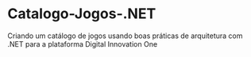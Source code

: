 # Catalogo-Jogos-.NET
 Criando um catálogo de jogos usando boas práticas de arquitetura com .NET para a plataforma Digital Innovation One

